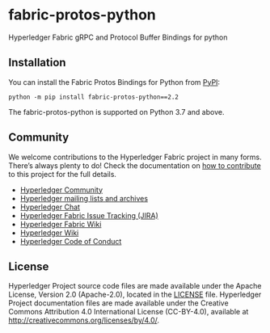 # fabric-protos-python
Hyperledger Fabric gRPC and Protocol Buffer Bindings for python

## Installation

You can install the Fabric Protos Bindings for Python from [PyPI](https://pypi.org/project/fabric-protos-python/):

    python -m pip install fabric-protos-python==2.2

The fabric-protos-python is supported on Python 3.7 and above.

## Community

We welcome contributions to the Hyperledger Fabric project in many forms.
There’s always plenty to do! Check the documentation on
[how to contribute][contributing] to this project for the full details.

- [Hyperledger Community](https://www.hyperledger.org/community)
- [Hyperledger mailing lists and archives](http://lists.hyperledger.org/)
- [Hyperledger Chat](http://chat.hyperledger.org/channel/fabric)
- [Hyperledger Fabric Issue Tracking (JIRA)](https://jira.hyperledger.org/secure/Dashboard.jspa?selectPageId=10104)
- [Hyperledger Fabric Wiki](https://wiki.hyperledger.org/display/Fabric)
- [Hyperledger Wiki](https://wiki.hyperledger.org/)
- [Hyperledger Code of Conduct](https://wiki.hyperledger.org/display/HYP/Hyperledger+Code+of+Conduct)

## License <a name="license"></a>

Hyperledger Project source code files are made available under the Apache License, Version 2.0 (Apache-2.0), located in the [LICENSE](LICENSE) file. Hyperledger Project documentation files are made available under the Creative Commons Attribution 4.0 International License (CC-BY-4.0), available at http://creativecommons.org/licenses/by/4.0/.

[contributing]: https://hyperledger-fabric.readthedocs.io/en/latest/CONTRIBUTING.html
[go]: https://golang.org/
[grpc]: https://grpc.io/docs/guides/
[protobuf]: https://github.com/protocolbuffers/protobuf/
[rocketchat-image]: https://open.rocket.chat/images/join-chat.svg
[rocketchat-url]: https://chat.hyperledger.org/channel/fabric
